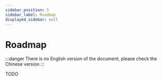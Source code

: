 ```yaml
---
sidebar_position: 5
sidebar_label: Roadmap
displayed_sidebar: null
---
```


# Roadmap

:::danger
There is no English version of the document, please check the Chinese version
:::

TODO
